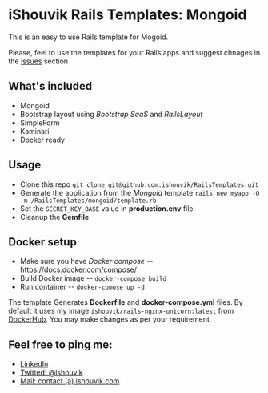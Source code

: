 # iShouvik Rails Templates: Mongoid
This is an easy to use Rails template for Mogoid.

Please, feel to use the templates for your Rails apps and suggest chnages in the [issues](https://github.com/ishouvik/RailsTemplates/issues) section

## What's included
- Mongoid
- Bootstrap layout using *Bootstrap SaaS* and *RailsLayout*
- SimpleForm
- Kaminari
- Docker ready

## Usage
- Clone this repo `git clone git@github.com:ishouvik/RailsTemplates.git`
- Generate the application from the *Mongoid* template `rails new myapp -O -m /RailsTemplates/mongoid/template.rb`
- Set the `SECRET_KEY_BASE` value in **production.env** file
- Cleanup the **Gemfile**

## Docker setup
- Make sure you have *Docker compose* -- https://docs.docker.com/compose/
- Build Docker image -- `docker-compose build`
- Run container -- `docker-comose up -d`

The template Generates **Dockerfile** and **docker-compose.yml** files. By default it uses my image `ishouvik/rails-nginx-unicorn:latest` from [DockerHub](https://hub.docker.com/r/ishouvik/rails-nginx-unicorn/). You may make changes as per your requirement


## Feel free to ping me:
- [LinkedIn](https://in.linkedin.com/in/shouvikmukherjee)
- [Twitted: @ishouvik](http://twitter.com/ishouvik)
- [Mail: contact (a) ishouvik.com](mailto:contact@ishouvik.com)
